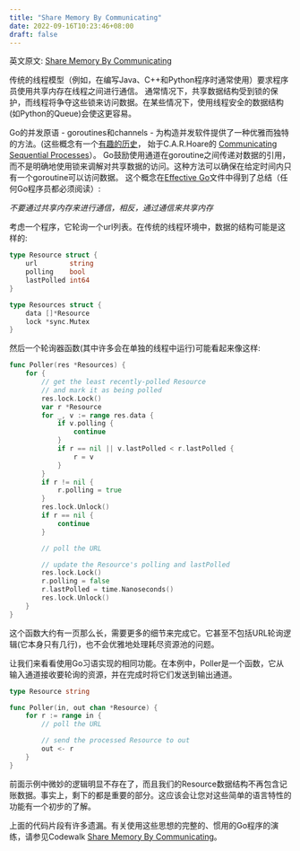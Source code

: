 ```yaml
---
title: "Share Memory By Communicating"
date: 2022-09-16T10:23:46+08:00
draft: false
---
```


英文原文: [Share Memory By Communicating](https://go.dev/blog/codelab-share)

传统的线程模型（例如，在编写Java、C++和Python程序时通常使用）要求程序员使用共享内存在线程之间进行通信。
通常情况下，共享数据结构受到锁的保护，而线程将争夺这些锁来访问数据。在某些情况下，使用线程安全的数据结构(如Python的Queue)会使这更容易。

Go的并发原语 - goroutines和channels - 为构造并发软件提供了一种优雅而独特的方法。(这些概念有一个[有趣的历史](https://swtch.com/~rsc/thread/)，
始于C.A.R.Hoare的 [Communicating Sequential Processes](http://www.usingcsp.com/)）。
Go鼓励使用通道在goroutine之间传递对数据的引用，而不是明确地使用锁来调解对共享数据的访问。这种方法可以确保在给定时间内只有一个goroutine可以访问数据。
这个概念在[Effective Go](https://go.dev/doc/effective_go.html)文件中得到了总结（任何Go程序员都必须阅读）:

*不要通过共享内存来进行通信，相反，通过通信来共享内存*

考虑一个程序，它轮询一个url列表。在传统的线程环境中，数据的结构可能是这样的:
```go
type Resource struct {
    url        string
    polling    bool
    lastPolled int64
}

type Resources struct {
    data []*Resource
    lock *sync.Mutex
}
```

然后一个轮询器函数(其中许多会在单独的线程中运行)可能看起来像这样:
```go
func Poller(res *Resources) {
    for {
        // get the least recently-polled Resource
        // and mark it as being polled
        res.lock.Lock()
        var r *Resource
        for _, v := range res.data {
            if v.polling {
                continue
            }
            if r == nil || v.lastPolled < r.lastPolled {
                r = v
            }
        }
        if r != nil {
            r.polling = true
        }
        res.lock.Unlock()
        if r == nil {
            continue
        }

        // poll the URL

        // update the Resource's polling and lastPolled
        res.lock.Lock()
        r.polling = false
        r.lastPolled = time.Nanoseconds()
        res.lock.Unlock()
    }
}

```

这个函数大约有一页那么长，需要更多的细节来完成它。它甚至不包括URL轮询逻辑(它本身只有几行)，也不会优雅地处理耗尽资源池的问题。

让我们来看看使用Go习语实现的相同功能。在本例中，Poller是一个函数，它从输入通道接收要轮询的资源，并在完成时将它们发送到输出通道。
```go
type Resource string

func Poller(in, out chan *Resource) {
    for r := range in {
        // poll the URL

        // send the processed Resource to out
        out <- r
    }
}
```

前面示例中微妙的逻辑明显不存在了，而且我们的Resource数据结构不再包含记账数据。事实上，剩下的都是重要的部分。这应该会让您对这些简单的语言特性的功能有一个初步的了解。

上面的代码片段有许多遗漏。有关使用这些思想的完整的、惯用的Go程序的演练，请参见Codewalk [Share Memory By Communicating](https://go.dev/doc/codewalk/sharemem/)。



